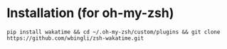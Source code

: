# Installation (for oh-my-zsh)

```shell
pip install wakatime && cd ~/.oh-my-zsh/custom/plugins && git clone https://github.com/wbingli/zsh-wakatime.git
```



